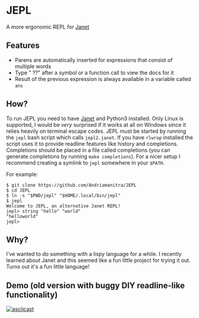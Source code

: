 # JEPL
A more ergonomic REPL for [Janet](https://janet-lang.org/index.html)


## Features

* Parens are automatically inserted for expressions that consist of multiple words
* Type " ??" after a symbol or a function call to view the docs for it
* Result of the previous expression is always available in a variable called `ans`


## How?

To run JEPL you need to have [Janet](https://github.com/janet-lang/janet#installation) and Python3 installed.
Only Linux is supported, I would be *very* surprised if it works at all on Windows since it relies heavily on
terminal escape codes.
JEPL must be started by running the `jepl` bash script which calls `jepl2.janet`. If you have `rlwrap` installed
the script uses it to provide readline features like history and completions. Completions should be
placed in a file called completions (you can generate completions by running `make completions`).
For a nicer setup I recommend creating a symlink to `jepl` somewhere in your `$PATH`.

For example:

```console
$ git clone https://github.com/Andriamanitra/JEPL
$ cd JEPL
$ ln -s "$PWD/jepl" "$HOME/.local/bin/jepl"
$ jepl
Welcome to JEPL, an alternative Janet REPL!
jepl> string "hello" "world"
"helloworld"
jepl>
```


## Why?

I've wanted to do something with a lispy language for a while. I recently learned about Janet and this seemed like a fun little project for trying it out.
Turns out it's a fun little language!

## Demo (old version with buggy DIY readline-like functionality)

[![asciicast](https://asciinema.org/a/LaMwDMvPTOgm35Nebs3drRwgC.svg)](https://asciinema.org/a/LaMwDMvPTOgm35Nebs3drRwgC)


